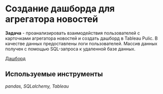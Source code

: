 # Создание дашборда для агрегатора новостей

**Задача** - проанализировать взаимодействия пользователей с карточками агрегатора новостей и создать дашборд в Tableau Pulic. В качестве данных предоставлены логи пользователей.
Массив данных получен с помощью SQL-запроса к удаленной базе данных.

[Дашборд](https://public.tableau.com/profile/ekaterina3091#!/vizhome/Dashboard_Ya_Zen/Dashboard1?publish=yes)

## Используемые инструменты
*pandas, SQLalchemy, Tableau*
